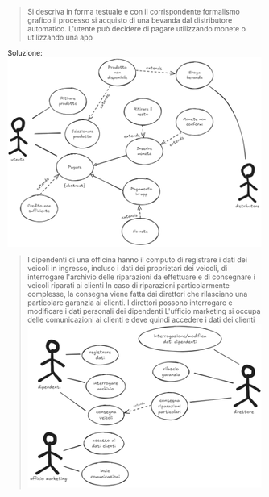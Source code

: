  > Si descriva in forma testuale e con il corrispondente formalismo grafico il processo si acquisto di una bevanda dal distributore automatico. L'utente può decidere di pagare utilizzando monete o utilizzando una app
 
Soluzione:
![](../Images/UML.png)
 > I dipendenti di una officina hanno il computo di registrare i dati dei veicoli in ingresso, incluso i dati dei proprietari dei veicoli, di interrogare l'archivio delle riparazioni da effettuare e di consegnare i veicoli riparati ai clienti
 > In caso di riparazioni particolarmente complesse, la consegna viene fatta dai direttori che rilasciano una particolare garanzia ai clienti.
 > I direttori possono interrogare e modificare i dati personali dei dipendenti
 > L'ufficio marketing si occupa delle comunicazioni ai clienti e deve quindi accedere i dati dei clienti
![](../Images/UML_2.png)